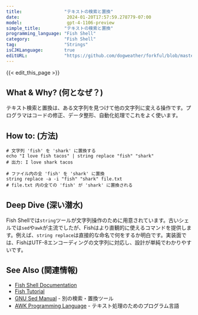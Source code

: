 ```yaml
---
title:                "テキストの検索と置換"
date:                  2024-01-20T17:57:59.278779-07:00
model:                 gpt-4-1106-preview
simple_title:         "テキストの検索と置換"
programming_language: "Fish Shell"
category:             "Fish Shell"
tag:                  "Strings"
isCJKLanguage:        true
editURL:              "https://github.com/dogweather/forkful/blob/master/content/ja/fish-shell/searching-and-replacing-text.md"
---
```


{{< edit_this_page >}}

## What & Why? (何となぜ？)

テキスト検索と置換は、ある文字列を見つけて他の文字列に変える操作です。プログラマはコードの修正、データ整形、自動化処理でこれをよく使います。

## How to: (方法)

```Fish Shell
# 文字列 'fish' を 'shark' に置換する
echo "I love fish tacos" | string replace "fish" "shark"
# 出力: I love shark tacos

# ファイル内の全 'fish' を 'shark' に置換
string replace -a -i "fish" "shark" file.txt
# file.txt 内の全ての 'fish' が 'shark' に置換される
```

## Deep Dive (深い潜水)

Fish Shellでは`string`ツールが文字列操作のために用意されています。古いシェルでは`sed`や`awk`が主流でしたが、Fishはより直観的に使えるコマンドを提供します。例えば、`string replace`は直接的な命名で何をするか明白です。実装面では、FishはUTF-8エンコーディングの文字列に対応し、設計が単純でわかりやすいです。

## See Also (関連情報)

- [Fish Shell Documentation](https://fishshell.com/docs/current/index.html)
- [Fish Tutorial](https://fishshell.com/docs/current/tutorial.html)
- [GNU Sed Manual](https://www.gnu.org/software/sed/manual/sed.html) - 別の検索・置換ツール
- [AWK Programming Language](https://www.gnu.org/software/gawk/manual/gawk.html) - テキスト処理のためのプログラム言語

